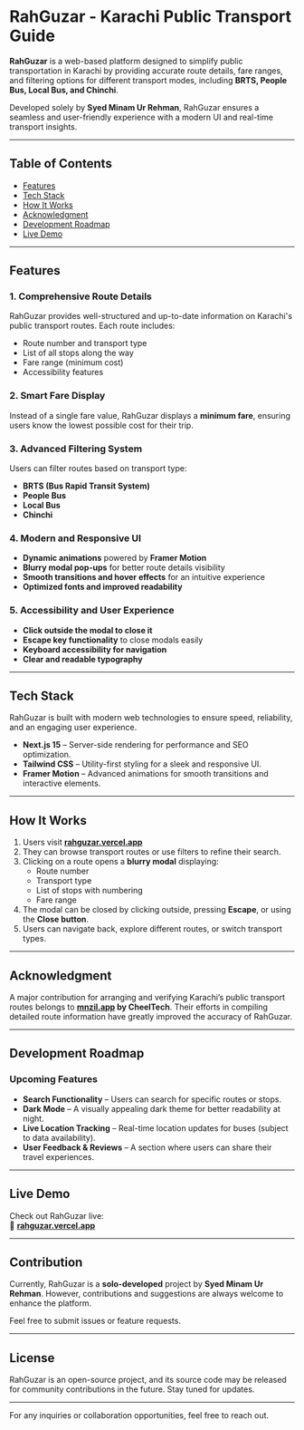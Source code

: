 # RahGuzar - Karachi Public Transport Guide  

**RahGuzar** is a web-based platform designed to simplify public transportation in Karachi by providing accurate route details, fare ranges, and filtering options for different transport modes, including **BRTS, People Bus, Local Bus, and Chinchi**.  

Developed solely by **Syed Minam Ur Rehman**, RahGuzar ensures a seamless and user-friendly experience with a modern UI and real-time transport insights.  

---

## Table of Contents  
- [Features](#features)  
- [Tech Stack](#tech-stack)  
- [How It Works](#how-it-works)  
- [Acknowledgment](#acknowledgment)  
- [Development Roadmap](#development-roadmap)  
- [Live Demo](#live-demo)  

---

## Features  

### 1. Comprehensive Route Details  
RahGuzar provides well-structured and up-to-date information on Karachi's public transport routes. Each route includes:  
- Route number and transport type  
- List of all stops along the way  
- Fare range (minimum cost)  
- Accessibility features  

### 2. Smart Fare Display  
Instead of a single fare value, RahGuzar displays a **minimum fare**, ensuring users know the lowest possible cost for their trip.  

### 3. Advanced Filtering System  
Users can filter routes based on transport type:  
- **BRTS (Bus Rapid Transit System)**  
- **People Bus**  
- **Local Bus**  
- **Chinchi**  

### 4. Modern and Responsive UI  
- **Dynamic animations** powered by **Framer Motion**  
- **Blurry modal pop-ups** for better route details visibility  
- **Smooth transitions and hover effects** for an intuitive experience  
- **Optimized fonts and improved readability**  

### 5. Accessibility and User Experience  
- **Click outside the modal to close it**  
- **Escape key functionality** to close modals easily  
- **Keyboard accessibility for navigation**  
- **Clear and readable typography**  

---

## Tech Stack  

RahGuzar is built with modern web technologies to ensure speed, reliability, and an engaging user experience.  

- **Next.js 15** – Server-side rendering for performance and SEO optimization.  
- **Tailwind CSS** – Utility-first styling for a sleek and responsive UI.  
- **Framer Motion** – Advanced animations for smooth transitions and interactive elements.  

---

## How It Works  

1. Users visit **[rahguzar.vercel.app](https://rahguzar.vercel.app)**  
2. They can browse transport routes or use filters to refine their search.  
3. Clicking on a route opens a **blurry modal** displaying:  
   - Route number  
   - Transport type  
   - List of stops with numbering  
   - Fare range  
4. The modal can be closed by clicking outside, pressing **Escape**, or using the **Close button**.  
5. Users can navigate back, explore different routes, or switch transport types.  

---

## Acknowledgment  

A major contribution for arranging and verifying Karachi’s public transport routes belongs to **[mnzil.app](https://mnzil.app) by CheelTech**. Their efforts in compiling detailed route information have greatly improved the accuracy of RahGuzar.  

---

## Development Roadmap  

### Upcoming Features  
- **Search Functionality** – Users can search for specific routes or stops.  
- **Dark Mode** – A visually appealing dark theme for better readability at night.  
- **Live Location Tracking** – Real-time location updates for buses (subject to data availability).  
- **User Feedback & Reviews** – A section where users can share their travel experiences.  

---

## Live Demo  

Check out RahGuzar live:  
🔗 **[rahguzar.vercel.app](https://rahguzar.vercel.app)**  

---

## Contribution  

Currently, RahGuzar is a **solo-developed** project by **Syed Minam Ur Rehman**. However, contributions and suggestions are always welcome to enhance the platform.  

Feel free to submit issues or feature requests.  

---

## License  

RahGuzar is an open-source project, and its source code may be released for community contributions in the future. Stay tuned for updates.  

---

For any inquiries or collaboration opportunities, feel free to reach out.  
